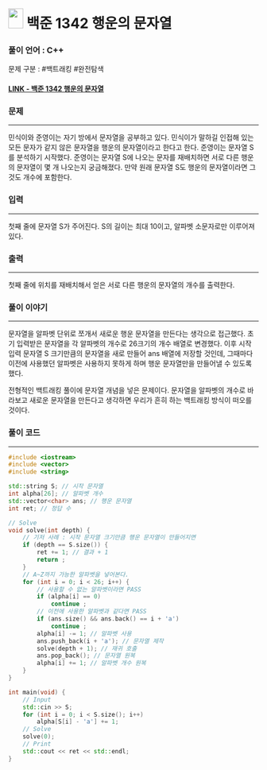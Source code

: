 
# <img src="https://d2gd6pc034wcta.cloudfront.net/tier/10.svg" width="30" height="40"> 백준 1342 행운의 문자열

### 풀이 언어 : C++

문제 구분 : #백트래킹 #완전탐색
#### [LINK - 백준 1342 행운의 문자열](https://www.acmicpc.net/problem/1342)

### 문제
<hr>
민식이와 준영이는 자기 방에서 문자열을 공부하고 있다. 민식이가 말하길 인접해 있는 모든 문자가 같지 않은 문자열을 행운의 문자열이라고 한다고 한다. 준영이는 문자열 S를 분석하기 시작했다. 준영이는 문자열 S에 나오는 문자를 재배치하면 서로 다른 행운의 문자열이 몇 개 나오는지 궁금해졌다. 만약 원래 문자열 S도 행운의 문자열이라면 그것도 개수에 포함한다.


### 입력
<hr>
첫째 줄에 문자열 S가 주어진다. S의 길이는 최대 10이고, 알파벳 소문자로만 이루어져 있다.

### 출력
<hr>
첫째 줄에 위치를 재배치해서 얻은 서로 다른 행운의 문자열의 개수를 출력한다.

### 풀이 이야기
<hr>

문자열을 알파벳 단위로 쪼개서 새로운 행운 문자열을 만든다는 생각으로 접근했다. 초기 입력받은 문자열을 각 알파벳의 개수로 26크기의 개수 배열로 변경했다. 이후 시작 입력 문자열 S 크기만큼의 문자열을 새로 만들어 ans 배열에 저장할 것인데, 그때마다 이전에 사용했던 알파벳은 사용하지 못하게 하며 행운 문자열만을 만들어낼 수 있도록 했다.

전형적인 백트래킹 풀이에 문자열 개념을 넣은 문제이다. 문자열을 알파벳의 개수로 바라보고 새로운 문자열을 만든다고 생각하면 우리가 흔히 하는 백트래킹 방식이 떠오를 것이다.
### 풀이 코드
<hr>

``` c++
#include <iostream>
#include <vector>
#include <string>

std::string S; // 시작 문자열
int alpha[26]; // 알파벳 개수
std::vector<char> ans; // 행운 문자열
int ret; // 정답 수

// Solve
void solve(int depth) {
    // 기저 사례 : 시작 문자열 크기만큼 행운 문자열이 만들어지면
    if (depth == S.size()) {
        ret += 1; // 결과 + 1
        return ;
    }
    // A~Z까지 가능한 알파벳을 넣어본다.
    for (int i = 0; i < 26; i++) {
        // 사용할 수 없는 알파벳이라면 PASS
        if (alpha[i] == 0)
            continue ;
        // 이전에 사용한 알파벳과 같다면 PASS
        if (ans.size() && ans.back() == i + 'a')
            continue ;
        alpha[i] -= 1; // 알파벳 사용
        ans.push_back(i + 'a'); // 문자열 제작
        solve(depth + 1); // 재귀 호출
        ans.pop_back(); // 문자열 원복
        alpha[i] += 1; // 알파벳 개수 원복
    }
}

int main(void) {
    // Input
    std::cin >> S;
    for (int i = 0; i < S.size(); i++)
        alpha[S[i] - 'a'] += 1;
    // Solve
    solve(0);
    // Print
    std::cout << ret << std::endl;
}
```
